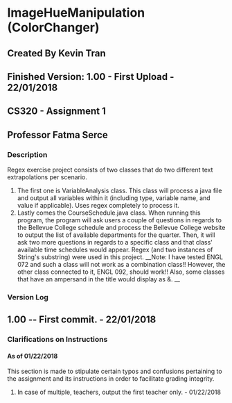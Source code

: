 # ImageHueManipulation (ColorChanger)
## Created By Kevin Tran
## Finished Version: 1.00 - First Upload - 22/01/2018
## CS320 - Assignment 1
## Professor Fatma Serce

### Description
Regex exercise project consists of two classes that do two different text extrapolations per scenario. 
1. The first one is VariableAnalysis class. This class will process a java file and output all variables within it (including type, variable name, and value if applicable). Uses regex completely to process it. 
2. Lastly comes the CourseSchedule.java class. When running this program, the program will ask users a couple of questions in regards to the Bellevue College schedule and process the Bellevue College website to output the list of available departments for the quarter. Then, it will ask two more questions in regards to a specific class and that class' available time schedules would appear. Regex (and two instances of String's substring) were used in this project. __Note: I have tested ENGL 072 and such a class will not work as a combination class!! However, the other class connected to it, ENGL 092, should work!! Also, some classes that have an ampersand in the title would display as &amp;. __

### Version Log
## 1.00 -- First commit. - 22/01/2018

### Clarifications on Instructions
#### As of 01/22/2018
This section is made to stipulate certain typos and confusions pertaining to the assignment and its instructions in order to facilitate grading integrity. 

1. In case of multiple, teachers, output the first teacher only. - 01/22/2018
